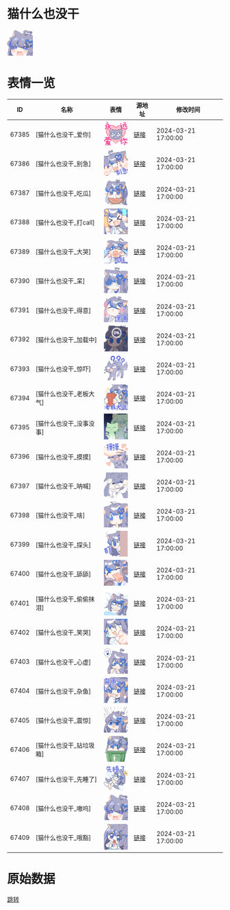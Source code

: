 # 猫什么也没干

<img src="./cover.png" height="60" alt="cover" />

# 表情一览

|ID|名称|表情|源地址|修改时间|
|----|----|----|----|----|
|67385|[猫什么也没干_爱你]|<img src="./pic/067385_%5B猫什么也没干_爱你%5D.png" height="60" alt="爱你"/>|[链接](https://i0.hdslb.com/bfs/garb/cc630c6bf6338eccef6b125475073a223e016f55.png)|2024-03-21 17:00:00|
|67386|[猫什么也没干_别急]|<img src="./pic/067386_%5B猫什么也没干_别急%5D.png" height="60" alt="别急"/>|[链接](https://i0.hdslb.com/bfs/garb/3ce5f7151400ab971106a6c64cf412d44f4a732d.png)|2024-03-21 17:00:00|
|67387|[猫什么也没干_吃瓜]|<img src="./pic/067387_%5B猫什么也没干_吃瓜%5D.png" height="60" alt="吃瓜"/>|[链接](https://i0.hdslb.com/bfs/garb/70d7ab07bd41d814bf7bc788c433cf538fb969f7.png)|2024-03-21 17:00:00|
|67388|[猫什么也没干_打call]|<img src="./pic/067388_%5B猫什么也没干_打call%5D.png" height="60" alt="打call"/>|[链接](https://i0.hdslb.com/bfs/garb/1720fef5eb750d9aab7ea868e355c92fb71e958d.png)|2024-03-21 17:00:00|
|67389|[猫什么也没干_大哭]|<img src="./pic/067389_%5B猫什么也没干_大哭%5D.png" height="60" alt="大哭"/>|[链接](https://i0.hdslb.com/bfs/garb/47ab3850588098d851b031fb9b6334db7735e766.png)|2024-03-21 17:00:00|
|67390|[猫什么也没干_呆]|<img src="./pic/067390_%5B猫什么也没干_呆%5D.png" height="60" alt="呆"/>|[链接](https://i0.hdslb.com/bfs/garb/e785cdfc2c2971fd0c7cb611ddb6d9004ad22a20.png)|2024-03-21 17:00:00|
|67391|[猫什么也没干_得意]|<img src="./pic/067391_%5B猫什么也没干_得意%5D.png" height="60" alt="得意"/>|[链接](https://i0.hdslb.com/bfs/garb/e1e4b899778f76684ebce092e384d01305e20413.png)|2024-03-21 17:00:00|
|67392|[猫什么也没干_加载中]|<img src="./pic/067392_%5B猫什么也没干_加载中%5D.png" height="60" alt="加载中"/>|[链接](https://i0.hdslb.com/bfs/garb/32fc5f8af4bc8005ef10287307becfeea774bc01.png)|2024-03-21 17:00:00|
|67393|[猫什么也没干_惊吓]|<img src="./pic/067393_%5B猫什么也没干_惊吓%5D.png" height="60" alt="惊吓"/>|[链接](https://i0.hdslb.com/bfs/garb/9026e8fd07ab41322a00d395a1f1828459bdce68.png)|2024-03-21 17:00:00|
|67394|[猫什么也没干_老板大气]|<img src="./pic/067394_%5B猫什么也没干_老板大气%5D.png" height="60" alt="老板大气"/>|[链接](https://i0.hdslb.com/bfs/garb/3ee636055bd4126610913559c9c5392988288ca5.png)|2024-03-21 17:00:00|
|67395|[猫什么也没干_没事没事]|<img src="./pic/067395_%5B猫什么也没干_没事没事%5D.png" height="60" alt="没事没事"/>|[链接](https://i0.hdslb.com/bfs/garb/02817757b89e7b4a994db69d8d5f17d48bb4c541.png)|2024-03-21 17:00:00|
|67396|[猫什么也没干_摸摸]|<img src="./pic/067396_%5B猫什么也没干_摸摸%5D.png" height="60" alt="摸摸"/>|[链接](https://i0.hdslb.com/bfs/garb/482eda3f3a42c5fa1f1ec5c17f15fc5a8d8db5cd.png)|2024-03-21 17:00:00|
|67397|[猫什么也没干_呐喊]|<img src="./pic/067397_%5B猫什么也没干_呐喊%5D.png" height="60" alt="呐喊"/>|[链接](https://i0.hdslb.com/bfs/garb/7044f2a3d13da9d5b74a2d941e73ff7da3cd1141.png)|2024-03-21 17:00:00|
|67398|[猫什么也没干_啥]|<img src="./pic/067398_%5B猫什么也没干_啥%5D.png" height="60" alt="啥"/>|[链接](https://i0.hdslb.com/bfs/garb/887706ef813ac7ca95b7b42d33617532f72a39a8.png)|2024-03-21 17:00:00|
|67399|[猫什么也没干_探头]|<img src="./pic/067399_%5B猫什么也没干_探头%5D.png" height="60" alt="探头"/>|[链接](https://i0.hdslb.com/bfs/garb/b7d34537452a0396f5656e39a5f4aa6dbfaae6ab.png)|2024-03-21 17:00:00|
|67400|[猫什么也没干_舔舔]|<img src="./pic/067400_%5B猫什么也没干_舔舔%5D.png" height="60" alt="舔舔"/>|[链接](https://i0.hdslb.com/bfs/garb/649fbbd46b69ff57b2ab5d01fa166c50b1e2bcc9.png)|2024-03-21 17:00:00|
|67401|[猫什么也没干_偷偷抹泪]|<img src="./pic/067401_%5B猫什么也没干_偷偷抹泪%5D.png" height="60" alt="偷偷抹泪"/>|[链接](https://i0.hdslb.com/bfs/garb/097eb550ed67aba1c8720aab4a22c382732d61c4.png)|2024-03-21 17:00:00|
|67402|[猫什么也没干_笑哭]|<img src="./pic/067402_%5B猫什么也没干_笑哭%5D.png" height="60" alt="笑哭"/>|[链接](https://i0.hdslb.com/bfs/garb/bc85349eb750e532ff5ee3641a256eb8086dd6fe.png)|2024-03-21 17:00:00|
|67403|[猫什么也没干_心虚]|<img src="./pic/067403_%5B猫什么也没干_心虚%5D.png" height="60" alt="心虚"/>|[链接](https://i0.hdslb.com/bfs/garb/fb15ecaa3bbf216363c8e35c7501819fe1305cf3.png)|2024-03-21 17:00:00|
|67404|[猫什么也没干_杂鱼]|<img src="./pic/067404_%5B猫什么也没干_杂鱼%5D.png" height="60" alt="杂鱼"/>|[链接](https://i0.hdslb.com/bfs/garb/e0df2bf0f818e0c3639fa34fd450787a9f70f47f.png)|2024-03-21 17:00:00|
|67405|[猫什么也没干_震惊]|<img src="./pic/067405_%5B猫什么也没干_震惊%5D.png" height="60" alt="震惊"/>|[链接](https://i0.hdslb.com/bfs/garb/687cac3166587bd1540abae7ed0ae29cc866ed96.png)|2024-03-21 17:00:00|
|67406|[猫什么也没干_钻垃圾箱]|<img src="./pic/067406_%5B猫什么也没干_钻垃圾箱%5D.png" height="60" alt="钻垃圾箱"/>|[链接](https://i0.hdslb.com/bfs/garb/16e7fe372563c2b7723f37f78462079a764eb9db.png)|2024-03-21 17:00:00|
|67407|[猫什么也没干_先睡了]|<img src="./pic/067407_%5B猫什么也没干_先睡了%5D.png" height="60" alt="先睡了"/>|[链接](https://i0.hdslb.com/bfs/garb/e472de983ef704a314ccf0c51422afee94a57039.png)|2024-03-21 17:00:00|
|67408|[猫什么也没干_嗷呜]|<img src="./pic/067408_%5B猫什么也没干_嗷呜%5D.png" height="60" alt="嗷呜"/>|[链接](https://i0.hdslb.com/bfs/garb/49736e3c22a1f5ae81e899217e011ac8a9040bac.png)|2024-03-21 17:00:00|
|67409|[猫什么也没干_哦豁]|<img src="./pic/067409_%5B猫什么也没干_哦豁%5D.png" height="60" alt="哦豁"/>|[链接](https://i0.hdslb.com/bfs/garb/2327e2332b1f00e8ec273abcd277a3d2121cdf84.png)|2024-03-21 17:00:00|

# 原始数据

[跳转](./raw.json)

